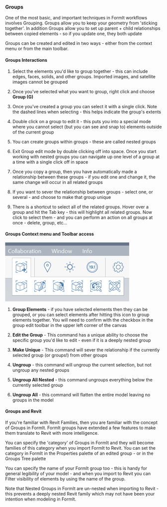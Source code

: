 ### Groups
One of the most basic, and important techniques in FormIt workflows involves Grouping. Groups allow you to keep your geometry from 'sticking together'. In addition Groups allow you to set up parent + child relationships between copied elements - so if you update one, they both update

Groups can be created and edited in two ways - either from the context menu or from the main toolbar.

#### Groups Interactions

1. Select the elements you'd like to group together - this can include edges, faces, solids, and other groups. Imported images, and satellite images cannot be grouped

2. Once you've selected what you want to group, right click and choose **Group (G)**

2. Once you've created a group you can select it with a single click. Note the dashed lines when selecting - this helps indicate the group's extents

3. Double click on a group to edit it - this puts you into a special mode where you cannot select (but you can see and snap to) elements outside of the current group

4. You can create groups within groups - these are called nested groups

5. Exit Group edit mode by double clicking off into space. Once you start working with nested groups you can navigate up one level of a group at a time with a single click off in space

4. Once you copy a group, then you have automatically made a relationship between these groups - if you edit one and change it, the same change will occur in all related groups

5. If you want to sever the relationship between groups - select one, or several - and choose to make that group unique

6. There is a shortcut to select all of the related groups. Hover over a group and hit the Tab key - this will highlight all related groups. Now click to select them - and you can perform an action on all groups at once - delete, group, etc...

#### Groups Context menu and Toolbar access

![](images/GroupToolbar.png)

1. **Group Elements** - if you have selected elements then they can be grouped, or you can select elements after hitting this icon to group elements together. You will need to confirm with the checkbox in the group edit toolbar in the upper left corner of the canvas

2. **Edit the Group** - This command has a unique ability to choose the specific group you'd like to edit - even if it is a deeply nested group

3. **Make Unique** - This command will sever the relationship if the currently selected group (or groups!) from other groups

4. **Ungroup** - this command will ungroup the current selection, but not ungroup any nested groups

5. **Ungroup All Nested** - this command ungroups everything below the currently selected group

6. **Ungroup All** - this command will flatten the entire model leaving no groups in the model



#### Groups and Revit
If you're familiar with Revit Families, then you are familiar with the concept of Groups in FormIt. FormIt groups have extended a few features to make them translate to Revit with more intelligence. 

You can specify the 'category' of Groups in FormIt and they will become families of this category when you import FormIt to Revit. You can set the category in FormIt in the Properties palette of an edited group - or in the Groups Tree palette

You can specify the name of your FormIt group too - this is handy for general legibility of your model - and when you import to Revit you can Filter visibility of elements by using the name of the group.

Note that Nested Groups in FormIt are un-nested when importing to Revit - this prevents a deeply nested Revit family which may not have been your intention when modeling in FormIt.